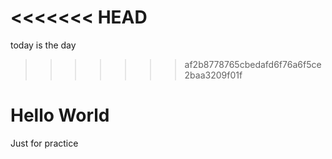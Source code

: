 <<<<<<< HEAD
=======
today is the day
>>>>>>> af2b8778765cbedafd6f76a6f5ce2baa3209f01f
# Hello World

Just for practice